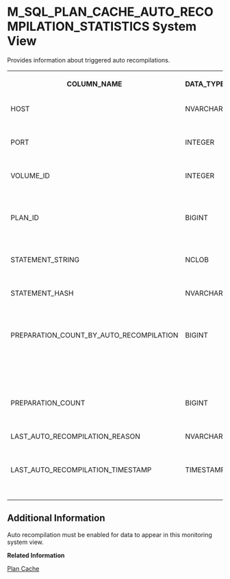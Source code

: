 <!-- loioa3cfe6088df542c692a541a216c6112a -->

# M\_SQL\_PLAN\_CACHE\_AUTO\_RECOMPILATION\_STATISTICS System View

Provides information about triggered auto recompilations.




<table>
<tr>
<th valign="top">

COLUMN\_NAME

</th>
<th valign="top">

DATA\_TYPE\_NAME

</th>
<th valign="top">

COMMENTS

</th>
</tr>
<tr>
<td valign="top">

HOST

</td>
<td valign="top">

NVARCHAR\(64\)

</td>
<td valign="top">

Displays the host name.

</td>
</tr>
<tr>
<td valign="top">

PORT

</td>
<td valign="top">

INTEGER

</td>
<td valign="top">

Displays the internal port.

</td>
</tr>
<tr>
<td valign="top">

VOLUME\_ID

</td>
<td valign="top">

INTEGER

</td>
<td valign="top">

Displays the persistence volume ID.

</td>
</tr>
<tr>
<td valign="top">

PLAN\_ID

</td>
<td valign="top">

BIGINT

</td>
<td valign="top">

Displays the logical plan ID, which is a non-negative value.

</td>
</tr>
<tr>
<td valign="top">

STATEMENT\_STRING

</td>
<td valign="top">

NCLOB

</td>
<td valign="top">

Displays the statement string.

</td>
</tr>
<tr>
<td valign="top">

STATEMENT\_HASH

</td>
<td valign="top">

NVARCHAR\(32\)

</td>
<td valign="top">

Displays the MD5 hash value for STATEMENT\_STRING.

</td>
</tr>
<tr>
<td valign="top">

PREPARATION\_COUNT\_BY\_AUTO\_RECOMPILATION

</td>
<td valign="top">

BIGINT

</td>
<td valign="top">

Displays the number of plan preparations by automatic recompilation based on execution statistics.

</td>
</tr>
<tr>
<td valign="top">

PREPARATION\_COUNT

</td>
<td valign="top">

BIGINT

</td>
<td valign="top">

Displays the number of plan preparations.

</td>
</tr>
<tr>
<td valign="top">

LAST\_AUTO\_RECOMPILATION\_REASON

</td>
<td valign="top">

NVARCHAR\(64\)

</td>
<td valign="top">

Displays the last recompilation reason.

</td>
</tr>
<tr>
<td valign="top">

LAST\_AUTO\_RECOMPILATION\_TIMESTAMP

</td>
<td valign="top">

TIMESTAMP

</td>
<td valign="top">

Displays the last recompilation timestamp.

</td>
</tr>
</table>



<a name="loioa3cfe6088df542c692a541a216c6112a__section_v3n_gjp_j1c"/>

## Additional Information

Auto recompilation must be enabled for data to appear in this monitoring system view.

**Related Information**  


[Plan Cache](https://help.sap.com/docs/HANA_CLOUD_DATABASE/f9c5015e72e04fffa14d7d4f7267d897/f0aaab730a1540758a8f36c9aee2118a.html)

